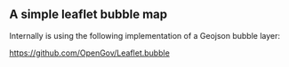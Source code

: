 ## A simple leaflet bubble map

Internally is using the following implementation of a Geojson bubble layer:

https://github.com/OpenGov/Leaflet.bubble
